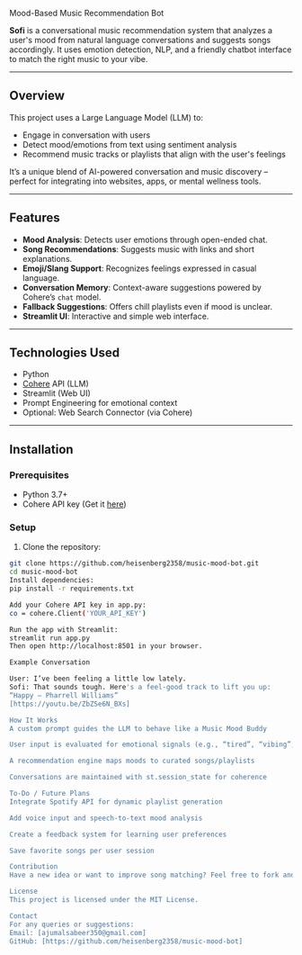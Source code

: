 Mood-Based Music Recommendation Bot

**Sofi** is a conversational music recommendation system that analyzes a user's mood from natural language conversations and suggests songs accordingly. It uses emotion detection, NLP, and a friendly chatbot interface to match the right music to your vibe.

---

## Overview

This project uses a Large Language Model (LLM) to:
- Engage in conversation with users
- Detect mood/emotions from text using sentiment analysis
- Recommend music tracks or playlists that align with the user's feelings

It’s a unique blend of AI-powered conversation and music discovery – perfect for integrating into websites, apps, or mental wellness tools.

---

## Features

- **Mood Analysis**: Detects user emotions through open-ended chat.
- **Song Recommendations**: Suggests music with links and short explanations.
- **Emoji/Slang Support**: Recognizes feelings expressed in casual language.
- **Conversation Memory**: Context-aware suggestions powered by Cohere’s `chat` model.
- **Fallback Suggestions**: Offers chill playlists even if mood is unclear.
- **Streamlit UI**: Interactive and simple web interface.

---

## Technologies Used

- Python
- [Cohere](https://cohere.com/) API (LLM)
- Streamlit (Web UI)
- Prompt Engineering for emotional context
- Optional: Web Search Connector (via Cohere)

---

## Installation

### Prerequisites

- Python 3.7+
- Cohere API key (Get it [here](https://dashboard.cohere.com/))

### Setup

1. Clone the repository:
```bash
git clone https://github.com/heisenberg2358/music-mood-bot.git
cd music-mood-bot
Install dependencies:
pip install -r requirements.txt

Add your Cohere API key in app.py:
co = cohere.Client('YOUR_API_KEY')

Run the app with Streamlit:
streamlit run app.py
Then open http://localhost:8501 in your browser.

Example Conversation

User: I’ve been feeling a little low lately.
Sofi: That sounds tough. Here's a feel-good track to lift you up:  
“Happy – Pharrell Williams”  
[https://youtu.be/ZbZSe6N_BXs]

How It Works
A custom prompt guides the LLM to behave like a Music Mood Buddy

User input is evaluated for emotional signals (e.g., “tired”, “vibing”, “heartbroken”)

A recommendation engine maps moods to curated songs/playlists

Conversations are maintained with st.session_state for coherence

To-Do / Future Plans
Integrate Spotify API for dynamic playlist generation

Add voice input and speech-to-text mood analysis

Create a feedback system for learning user preferences

Save favorite songs per user session

Contribution
Have a new idea or want to improve song matching? Feel free to fork and contribute.

License
This project is licensed under the MIT License.

Contact
For any queries or suggestions:
Email: [ajumalsabeer350@gmail.com]
GitHub: [https://github.com/heisenberg2358/music-mood-bot]





